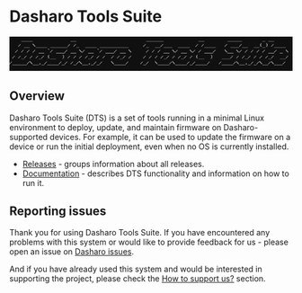 # Dasharo Tools Suite

![](./images/dts-logo.jpg)

## Overview

Dasharo Tools Suite (DTS) is a set of tools running in a minimal Linux
environment to deploy, update, and maintain firmware on Dasharo-supported
devices. For example, it can be used to update the firmware on a device or run
the initial deployment, even when no OS is currently installed.

* [Releases](releases.md) - groups information about all releases.
* [Documentation](documentation.md) - describes DTS functionality and
    information on how to run it.

## Reporting issues

Thank you for using Dasharo Tools Suite. If you have encountered any problems
with this system or would like to provide feedback for us - please open an issue
on [Dasharo
issues](https://github.com/Dasharo/dasharo-issues/issues?q=is%3Aopen+is%3Aissue+label%3ADasharoToolsSuite).

And if you have already used this system and would be interested in supporting
the project, please check the
[How to support us?](../osf-trivia-list/dts.md#how-to-support-us) section.
